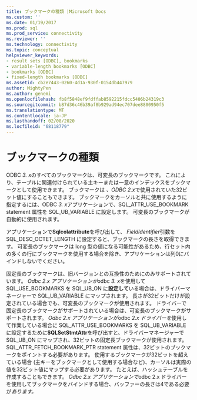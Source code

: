 ```yaml
---
title: ブックマークの種類 |Microsoft Docs
ms.custom: ''
ms.date: 01/19/2017
ms.prod: sql
ms.prod_service: connectivity
ms.reviewer: ''
ms.technology: connectivity
ms.topic: conceptual
helpviewer_keywords:
- result sets [ODBC], bookmarks
- variable-length bookmarks [ODBC]
- bookmarks [ODBC]
- fixed-length bookmarks [ODBC]
ms.assetid: cb2e7443-0260-4d1a-930f-0154db447979
author: MightyPen
ms.author: genemi
ms.openlocfilehash: fb8f5848ef9fdffab8592215fdcc5406b24319c3
ms.sourcegitcommit: b87d36c46b39af8b929ad94ec707dee8800950f5
ms.translationtype: MT
ms.contentlocale: ja-JP
ms.lasthandoff: 02/08/2020
ms.locfileid: "68118779"
---
```

# <a name="bookmark-types"></a>ブックマークの種類
ODBC *3. x*のすべてのブックマークは、可変長のブックマークです。 これにより、テーブルに関連付けられている主キーまたは一意のインデックスをブックマークとして使用できます。 ブックマークは *、ODBC 2.x*で使用されていた32ビット値にすることもできます。 ブックマークをカーソルと共に使用するように指定するには、ODBC *3. x*アプリケーションで、SQL_ATTR_USE_BOOKMARK statement 属性を SQL_UB_VARIABLE に設定します。 可変長のブックマークが自動的に使用されます。  
  
 アプリケーションで**Sqlcolattribute**を呼び出して、 *FieldIdentifier*引数を SQL_DESC_OCTET_LENGTH に設定すると、ブックマークの長さを取得できます。 可変長のブックマークは long 型の値になる可能性があるため、行セット内の多くの行にブックマークを使用する場合を除き、アプリケーションは列0にバインドしないでください。  
  
 固定長のブックマークは、旧バージョンとの互換性のためにのみサポートされています。 *Odbc 2.x アプリケーションが*odbc *3. x*を使用して SQL_USE_BOOKMARKS を SQL_UB_ON に**設定して**いる場合は、ドライバーマネージャーで SQL_UB_VARIABLE にマップされます。 長さが32ビットだけが設定されている場合でも、可変長のブックマークが使用されます。 ドライバーで固定長のブックマークがサポートされている場合は、可変長のブックマークがサポートされます。 *Odbc 2.x アプリケーションが*odbc *2.x ドライバーを*使用して作業している場合に SQL_ATTR_USE_BOOKMARKS を SQL_UB_VARIABLE に設定するために**SQLSetStmtAttr**を呼び出すと、ドライバーマネージャーで SQL_UB_ON にマップされ、32ビットの固定長ブックマークが使用されます。 SQL_ATTR_FETCH_BOOKMARK_PTR statement 属性は、32ビットのブックマークをポイントする必要があります。 使用するブックマークが32ビットを超えている場合 (主キーをブックマークとして使用する場合など)、カーソルは実際の値を32ビット値にマップする必要があります。 たとえば、ハッシュテーブルを作成することもできます。 *Odbc 2.x アプリケーションで*odbc 2.x ドライバーを使用してブックマークをバインドする場合、バッファーの長さは4である必要が*あります。*
